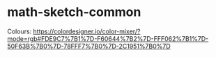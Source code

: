 # math-sketch-common

Colours:  https://colordesigner.io/color-mixer/?mode=rgb#FDE9C7%7B1%7D-F60644%7B2%7D-FFF062%7B1%7D-50F63B%7B0%7D-78FFF7%7B0%7D-2C1951%7B0%7D
